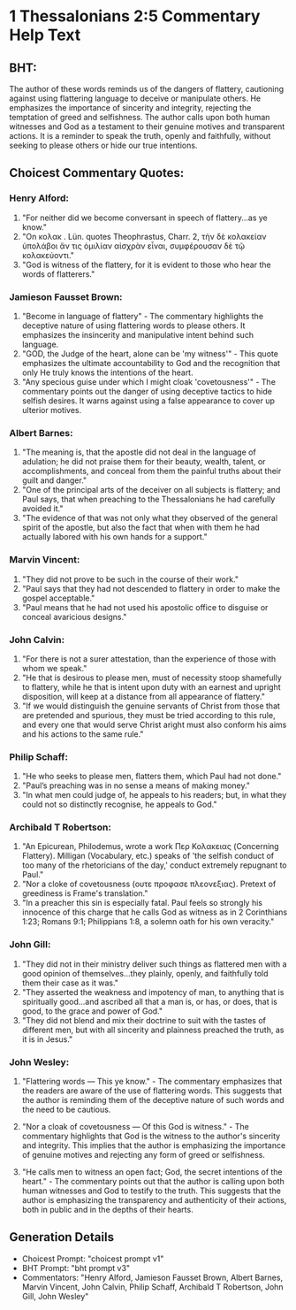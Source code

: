 # 1 Thessalonians 2:5 Commentary Help Text

## BHT:
The author of these words reminds us of the dangers of flattery, cautioning against using flattering language to deceive or manipulate others. He emphasizes the importance of sincerity and integrity, rejecting the temptation of greed and selfishness. The author calls upon both human witnesses and God as a testament to their genuine motives and transparent actions. It is a reminder to speak the truth, openly and faithfully, without seeking to please others or hide our true intentions.

## Choicest Commentary Quotes:
### Henry Alford:
1. "For neither did we become conversant in speech of flattery...as ye know." 
2. "On κολακ . Lün. quotes Theophrastus, Charr. 2, τὴν δὲ κολακείαν ὑπολάβοι ἄν τις ὁμιλίαν αἰσχρὰν εἶναι, συμφέρουσαν δὲ τῷ κολακεύοντι." 
3. "God is witness of the flattery, for it is evident to those who hear the words of flatterers."

### Jamieson Fausset Brown:
1. "Become in language of flattery" - The commentary highlights the deceptive nature of using flattering words to please others. It emphasizes the insincerity and manipulative intent behind such language.
2. "GOD, the Judge of the heart, alone can be 'my witness'" - This quote emphasizes the ultimate accountability to God and the recognition that only He truly knows the intentions of the heart.
3. "Any specious guise under which I might cloak 'covetousness'" - The commentary points out the danger of using deceptive tactics to hide selfish desires. It warns against using a false appearance to cover up ulterior motives.

### Albert Barnes:
1. "The meaning is, that the apostle did not deal in the language of adulation; he did not praise them for their beauty, wealth, talent, or accomplishments, and conceal from them the painful truths about their guilt and danger."
2. "One of the principal arts of the deceiver on all subjects is flattery; and Paul says, that when preaching to the Thessalonians he had carefully avoided it."
3. "The evidence of that was not only what they observed of the general spirit of the apostle, but also the fact that when with them he had actually labored with his own hands for a support."

### Marvin Vincent:
1. "They did not prove to be such in the course of their work."
2. "Paul says that they had not descended to flattery in order to make the gospel acceptable."
3. "Paul means that he had not used his apostolic office to disguise or conceal avaricious designs."

### John Calvin:
1. "For there is not a surer attestation, than the experience of those with whom we speak."
2. "He that is desirous to please men, must of necessity stoop shamefully to flattery, while he that is intent upon duty with an earnest and upright disposition, will keep at a distance from all appearance of flattery."
3. "If we would distinguish the genuine servants of Christ from those that are pretended and spurious, they must be tried according to this rule, and every one that would serve Christ aright must also conform his aims and his actions to the same rule."

### Philip Schaff:
1. "He who seeks to please men, flatters them, which Paul had not done."
2. "Paul’s preaching was in no sense a means of making money."
3. "In what men could judge of, he appeals to his readers; but, in what they could not so distinctly recognise, he appeals to God."

### Archibald T Robertson:
1. "An Epicurean, Philodemus, wrote a work Περ Κολακειας (Concerning Flattery). Milligan (Vocabulary, etc.) speaks of 'the selfish conduct of too many of the rhetoricians of the day,' conduct extremely repugnant to Paul." 
2. "Nor a cloke of covetousness (ουτε προφασε πλεονεξιας). Pretext of greediness is Frame's translation."
3. "In a preacher this sin is especially fatal. Paul feels so strongly his innocence of this charge that he calls God as witness as in 2 Corinthians 1:23; Romans 9:1; Philippians 1:8, a solemn oath for his own veracity."

### John Gill:
1. "They did not in their ministry deliver such things as flattered men with a good opinion of themselves...they plainly, openly, and faithfully told them their case as it was."
2. "They asserted the weakness and impotency of man, to anything that is spiritually good...and ascribed all that a man is, or has, or does, that is good, to the grace and power of God."
3. "They did not blend and mix their doctrine to suit with the tastes of different men, but with all sincerity and plainness preached the truth, as it is in Jesus."

### John Wesley:
1. "Flattering words — This ye know." - The commentary emphasizes that the readers are aware of the use of flattering words. This suggests that the author is reminding them of the deceptive nature of such words and the need to be cautious.

2. "Nor a cloak of covetousness — Of this God is witness." - The commentary highlights that God is the witness to the author's sincerity and integrity. This implies that the author is emphasizing the importance of genuine motives and rejecting any form of greed or selfishness.

3. "He calls men to witness an open fact; God, the secret intentions of the heart." - The commentary points out that the author is calling upon both human witnesses and God to testify to the truth. This suggests that the author is emphasizing the transparency and authenticity of their actions, both in public and in the depths of their hearts.


## Generation Details
- Choicest Prompt: "choicest prompt v1"
- BHT Prompt: "bht prompt v3"
- Commentators: "Henry Alford, Jamieson Fausset Brown, Albert Barnes, Marvin Vincent, John Calvin, Philip Schaff, Archibald T Robertson, John Gill, John Wesley"
